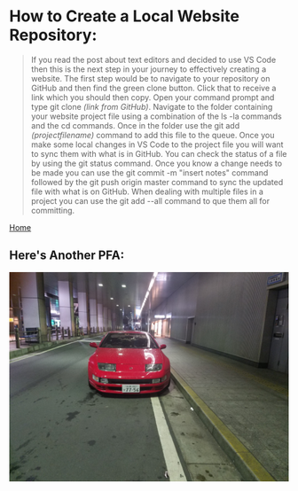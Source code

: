 # How to Create a Local Website Repository:

> If you read the post about text editors and decided to use VS Code then this is the next step in your journey to effectively creating a website. The first step would be to navigate to your repository on GitHub and then find the green clone button. Click that to receive a link which you should then copy. Open your command prompt and type git clone *(link from GitHub)*. Navigate to the folder containing your website project file using a combination of the ls -la commands and the cd commands. Once in the folder use the git add *(projectfilename)* command to add this file to the queue. Once you make some local changes in VS Code to the project file you will want to sync them with what is in GitHub. You can check the status of a file by using the git status command. Once you know a change needs to be made you can use the git commit -m "insert notes" command followed by the git push origin master command to sync the updated file with what is on GitHub. When dealing with multiple files in a project you can use the git add --all command to que them all for committing.


[Home](./README.md)
## Here's Another PFA:
![carpic2](./carpic2.jpg)